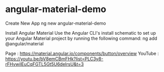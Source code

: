 # angular-material-demo

Create New App 
    ng new angular-material-demo

Install Angular Material
Use the Angular CLI's install schematic to set up your Angular Material project by running the following command:
    ng add @angular/material

Page : https://material.angular.io/components/button/overview
YouTube : https://youtu.be/bV8emCBmFHk?list=PLC3y8-rFHvwilEuCqFGTL5Gt5U6deIrsU&t=3     